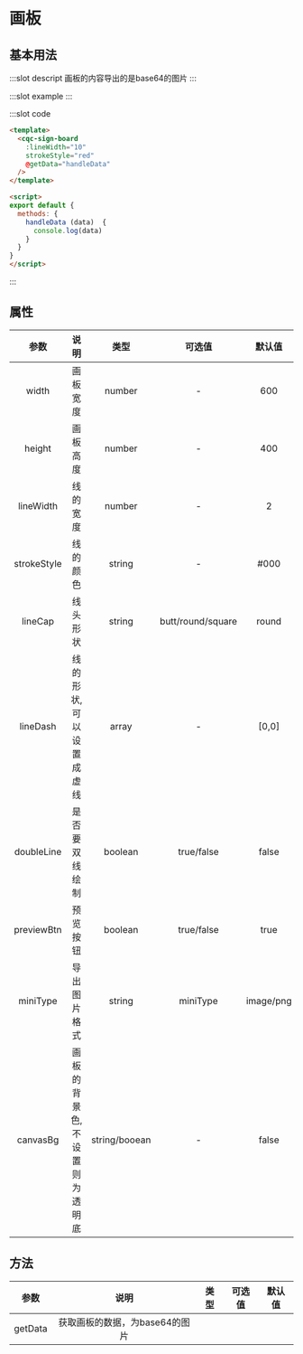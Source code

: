 # 画板

## 基本用法

<demo-block>
:::slot descript
画板的内容导出的是base64的图片
:::

:::slot example
<signBoard-demo1></signBoard-demo1>
:::

:::slot code
```html
<template>
  <cqc-sign-board
    :lineWidth="10"
    strokeStyle="red"
    @getData="handleData"
  />
</template>

<script>
export default {
  methods: {
    handleData (data)  {
      console.log(data)
    }
  }
}
</script>
```
:::
</demo-block>

## 属性

|参数|说明|类型|可选值|默认值|
|:----:|:----:|:----:|:----:|:----:|
|width|画板宽度|number|-|600|
|height|画板高度|number|-|400|
|lineWidth|线的宽度|number|-|2|
|strokeStyle|线的颜色|string|-|#000|
|lineCap|线头形状|string|butt/round/square|round|
|lineDash|线的形状,可以设置成虚线|array|-|[0,0]|
|doubleLine|是否要双线绘制|boolean|true/false|false|
|previewBtn|预览按钮|boolean|true/false|true|
|miniType|导出图片格式|string|miniType|image/png|
|canvasBg|画板的背景色,不设置则为透明底|string/booean|-|false|

## 方法

|参数|说明|类型|可选值|默认值|
|:----:|:----:|:----:|:----:|:----:|
|getData|获取画板的数据，为base64的图片||||